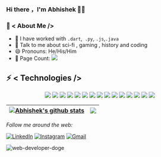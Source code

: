 ### Hi there ，I'm Abhishek 👨‍💻


### 🤵 < About Me />
- 🤔 I have worked with  ```.dart```,``` .py```, ```.js```,```.java```
- 💬 Talk to me about sci-fi , gaming , history and coding
- 😄 Pronouns: He/His/Him
- 🧮 Page Count: <img src="https://visitor-badge.laobi.icu/badge?page_id=maa-atk">


## ⚡ < Technologies />
<p align="center">
<img src="https://img.shields.io/badge/-dart-black?style=flat-square&logo=dart">
<img src="https://img.shields.io/badge/-Python-black?style=flat-square&logo=Python">
<img src="https://img.shields.io/badge/-JavaScript-black?style=flat-square&logo=javascript">
<img src="https://img.shields.io/badge/-java-black?style=flat-square&logo=java">
<img src="https://img.shields.io/badge/-HTML5-black?style=flat-square&logo=html5&logoColor=white">
<img src="https://img.shields.io/badge/-CSS3-black?style=flat-square&logo=css3">
<img src="https://img.shields.io/badge/-Bootstrap-black?style=flat-square&logo=bootstrap">
<img src="https://img.shields.io/badge/-GraphQL-black?style=flat-square&logo=graphql">
<img src="https://img.shields.io/badge/-Heroku-black?style=flat-square&logo=heroku">
<img src="https://img.shields.io/badge/-Digital%20Ocean-black?style=flat-square&logo=digitalocean">
<img src="https://img.shields.io/badge/Firebase-black?style=flat-square&logo=firebase">
<img src="https://img.shields.io/badge/-Git-black?style=flat-square&logo=git">
 <img src="https://img.shields.io/badge/-C++-black?style=flat-square&logo=c">
<img src="https://img.shields.io/badge/-GitHub-black?style=flat-square&logo=github">
<img src="https://img.shields.io/badge/-flutter-black?style=flat-square&logo=flutter">
</p>

| <a href="https://github.com/maa-atk/github-readme-stats"><img align="center" src="https://github-readme-stats.vercel.app/api?username=maa-atk&show_icons=true&include_all_commits=true&theme=solarized_dark&hide_border=true" alt="Abhishek's github stats" /></a> | <a href="https://github.com/maa-atk/github-readme-stats"><img align="center" src="https://github-readme-stats.vercel.app/api/top-langs/?username=maa-atk&theme=dark&exclude_repo=ANN,CNN&layout=compact&theme=buefy&hide_border=true" /></a> |
| ------------- | ------------- |


<i>Follow me around the web:</i><br>

<a href="https://www.linkedin.com/in/abhishek-thazhethe-kalathil/" target="_blank"><img src="https://img.shields.io/badge/LinkedIn-%230077B5.svg?&style=flat-square&logo=linkedin&logoColor=white" alt="LinkedIn"></a>
<a href="https://www.instagram.com/abhi_t.k_" target="_blank"><img src="https://img.shields.io/badge/Instagram-%23E4405F.svg?&style=flat-square&logo=instagram&logoColor=white" alt="Instagram"></a>
<a href="mailto:maa.abhitk@gmail.com" target="_blank"><img src="https://img.shields.io/badge/-maa.abhitk@gmail.com-c14438?style=flat-square&logo=Gmail&logoColor=white&link=mailto:maa.abhitk@gmail.com)" alt="Gmail"></a>


![web-developer-doge](https://user-images.githubusercontent.com/59571289/162607951-1db4174e-1040-4e23-a7b9-5c4d1b4f955c.jpg)

